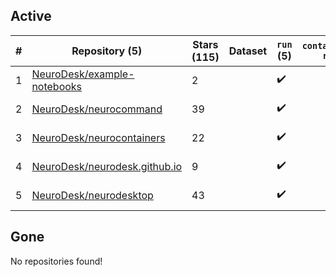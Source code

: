 ## Active
| # | Repository (5) | Stars (115) | Dataset | `run` (5) | `containers-run` | Last Modified |
| --- | --- | --- | --- | --- | --- | --- |
| 1 | [NeuroDesk/example-notebooks](https://github.com/NeuroDesk/example-notebooks) | 2 |  | :heavy_check_mark: |  | 2025-02-07 01:29:49+00:00 |
| 2 | [NeuroDesk/neurocommand](https://github.com/NeuroDesk/neurocommand) | 39 |  | :heavy_check_mark: |  | 2025-02-11 01:00:58+00:00 |
| 3 | [NeuroDesk/neurocontainers](https://github.com/NeuroDesk/neurocontainers) | 22 |  | :heavy_check_mark: |  | 2025-02-12 00:41:17+00:00 |
| 4 | [NeuroDesk/neurodesk.github.io](https://github.com/NeuroDesk/neurodesk.github.io) | 9 |  | :heavy_check_mark: |  | 2025-02-12 00:39:27+00:00 |
| 5 | [NeuroDesk/neurodesktop](https://github.com/NeuroDesk/neurodesktop) | 43 |  | :heavy_check_mark: |  | 2025-02-11 17:21:57+00:00 |

## Gone
No repositories found!
